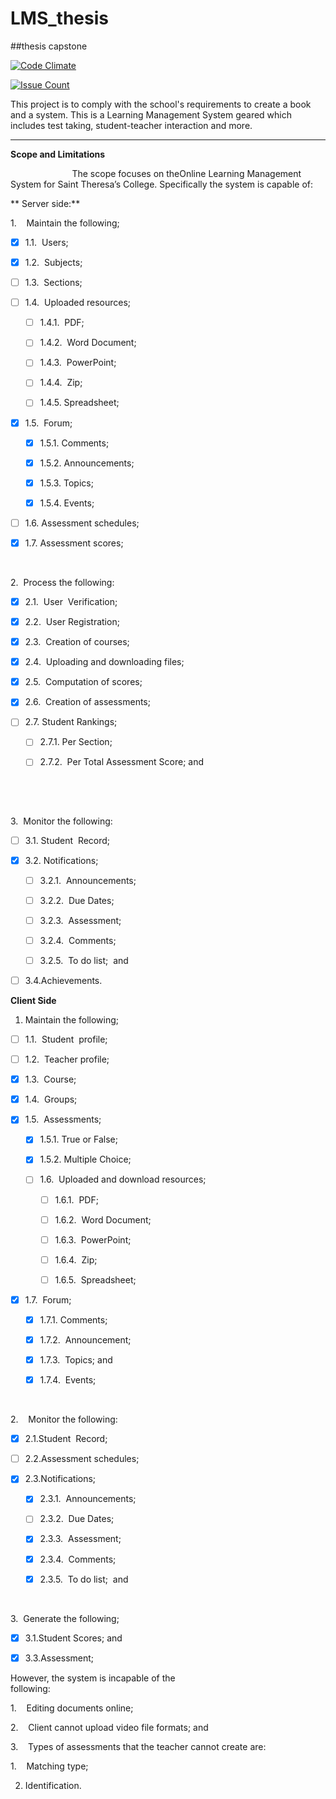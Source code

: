 # LMS_thesis
##thesis capstone

[![Code Climate](https://codeclimate.com/github/nicoleCamoro/LMS_thesis/badges/gpa.svg)](https://codeclimate.com/github/nicoleCamoro/LMS_thesis)

[![Issue Count](https://codeclimate.com/github/nicoleCamoro/LMS_thesis/badges/issue_count.svg)](https://codeclimate.com/github/nicoleCamoro/LMS_thesis)

This project is to comply with the school's requirements to create a book and a system.
This is a Learning Management System geared which includes test taking, student-teacher interaction and more.

_____________

**Scope and Limitations**

                         The scope focuses on theOnline Learning Management System for
Saint Theresa’s College. Specifically the system is capable of:

** Server side:**

1.   
Maintain the following;

 - [x]  1.1.  Users;

  - [x]  1.2.  Subjects;

  - [ ]  1.3.  Sections;

  - [ ] 1.4.  Uploaded resources;

    - [ ] 1.4.1.  PDF;

    - [ ] 1.4.2.  Word Document;

    - [ ] 1.4.3.  PowerPoint;

    - [ ] 1.4.4.  Zip;

    - [ ] 1.4.5. Spreadsheet;

  - [x] 1.5.  Forum;

    - [x] 1.5.1. Comments;

    - [x] 1.5.2. Announcements;

    - [x] 1.5.3. Topics;

    - [x] 1.5.4. Events;

  - [ ] 1.6. Assessment schedules; 

  - [x] 1.7. Assessment scores;

 

2.  Process the following:

  - [x] 2.1.  User  Verification;

  - [x] 2.2.  User Registration;

  - [x] 2.3.  Creation of courses;

  - [x] 2.4.  Uploading and downloading files;

  - [x] 2.5.  Computation of scores;

  - [x] 2.6.  Creation of assessments;

  - [ ] 2.7. Student Rankings;

    - [ ] 2.7.1. Per Section;

    - [ ] 2.7.2.  Per Total Assessment Score; and


 

 

3.  Monitor the following:

  - [ ] 3.1. Student  Record;

  - [x] 3.2. Notifications;

    - [ ] 3.2.1.  Announcements;

    - [ ] 3.2.2.  Due Dates;

    - [ ] 3.2.3.  Assessment;

    - [ ] 3.2.4.  Comments;

    - [ ] 3.2.5.  To do list;  and

  - [ ] 3.4.Achievements.

**Client Side**

1. Maintain the following;

  - [ ] 1.1.  Student  profile;

  - [ ] 1.2.  Teacher profile;

  - [x] 1.3.  Course;

  - [x] 1.4.  Groups;

  - [x] 1.5.  Assessments;

      - [x] 1.5.1. True or False;

      - [x] 1.5.2. Multiple Choice;

    - [ ] 1.6.  Uploaded and download resources;

      - [ ] 1.6.1.  PDF;

      - [ ] 1.6.2.  Word Document;

      - [ ] 1.6.3.  PowerPoint;

      - [ ] 1.6.4.  Zip;

      - [ ] 1.6.5.  Spreadsheet;

  - [x] 1.7.  Forum;

    - [x] 1.7.1. Comments;

    - [x] 1.7.2.  Announcement;

    - [x] 1.7.3.  Topics; and

    - [x] 1.7.4.  Events;

   

2.   
Monitor the following:

  - [x] 2.1.Student  Record;

  - [ ] 2.2.Assessment  schedules; 

  - [x] 2.3.Notifications;

    - [x] 2.3.1.  Announcements;

    - [ ] 2.3.2.  Due Dates;

    - [x] 2.3.3.  Assessment;

    - [x] 2.3.4.  Comments;

    - [x] 2.3.5.  To do list;  and


 

3.  Generate the following;

  - [x] 3.1.Student Scores; and

  - [x] 3.3.Assessment;

However,
the system is incapable of the following:                                              

1.    Editing
documents online;

2.    Client
cannot upload video file formats; and

3.    Types
of assessments that the teacher cannot create are:

1.    Matching
type;

2. Identification.
